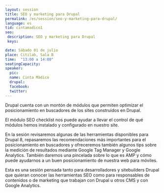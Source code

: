 ```yaml
---
layout: session
title: SEO y marketing para Drupal
permalink: /es/session/seo-y-marketing-para-drupal/
language: es
tid: cintamadico1
seo:
 description: SEO y marketing para Drupal
 keys:

date: Sábado 01 de julio
place: Citilab, Sala B
time:  "13:00 a 14:00"
seatingCapacity:
speaker:
  pic:
  name: Cinta Màdico
  drupal:
  facebook:
  twitter:
---
```

Drupal cuenta con un montón de módulos que permiten optimizar el posicionamiento en buscadores de los sites construidos en Drupal.

El módulo SEO checklist nos puede ayudar a llevar el control de qué módulos hemos instalado y configurado en nuestro site.

En la sesión revisaremos algunas de las herramientas disponibles para Drupal 8, repasaremos las recomendaciones más importantes para el posicionamiento en buscadores y ofreceremos también algunos tips sobre la medición de resultados mediante Google Tag Manager y Google Analytics. También daremos una pincelada sobre lo que es AMP y cómo puede ayudarnos a un buen posicionamiento de nuestra web para móviles.

Esta es una sesión pensada tanto para desarrolladores y sitebuilders Drupal que quieran conocer las herramientas SEO como para responsables de contenidos o  de marketing que trabajan con Drupal u otros CMS y con Google Analytics.
